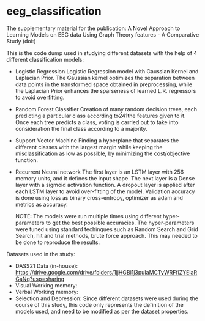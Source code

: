 # eeg_classification
The supplementary material for the publication: A Novel Approach to Learning Models on EEG data Using
Graph Theory features - A Comparative Study (doi:)

 This is the code dump used in studying different datasets with the help of 4 different classification models:
 - Logistic Regression
   Logistic Regression model with Gaussian Kernel and Laplacian Prior. The Gaussian kernel optimizes the separation between data points in the transformed space obtained in preprocessing, while the Laplacian Prior enhances the sparseness of learned L.R. regressors to avoid overfitting. 
 - Random Forest Classifier
   Creation of many random decision trees, each predicting a particular class according to241the features given to it. Once each tree predicts a class, voting is carried out to take into consideration the final class according to a majority.
 - Support Vector Machine
   Finding a hyperplane that separates the different classes with the largest margin while keeping the misclassification as low as possible, by minimizing the cost/objective function.
 - Recurrent Neural network
   The first layer is an LSTM layer with 256 memory units, and it defines the input shape. The next layer is a Dense layer with a sigmoid activation function. A dropout layer is applied after each LSTM layer to avoid over-fitting of the model. Validation accuracy is done using loss as binary cross-entropy, optimizer as adam and metrics as accuracy.
   
   NOTE: The models were run multiple times using different hyper-parameters to get the best possible accuracies. The hyper-parameters were tuned using standard techinques such as Random Search and Grid Search, hit and trial methods, brute force approach. This may needed to be done to reproduce the results.
   
 Datasets used in the study:
 - DASS21 Data (in-house): https://drive.google.com/drive/folders/1jjHGBi1j3puIaMCTyWRFflZYElaRGaNq?usp=sharing
 - Visual Working memory:
 - Verbal Working memory:
 - Selection and Depression:
 Since different datasets were used during the course of this study, this code only represents the definition of the models used, and need to be modified as per the dataset properties. 
 
